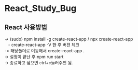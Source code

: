 # React_Study_Bug

## React 사용방법
-> (sudo) npm install -g create-react-app  / npx create-react-app  
&nbsp;&nbsp;&nbsp;- create-react-app -V 한 후 버젼 체크  
-> 해당폴더로 이동해서 create-react-app .  
-> 설정이 끝난 후 npm run start  
-> 종료하고 싶으면 ctrl+c눌러주면 됨.